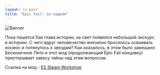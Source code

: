 ```yaml
---
layout: ru-post
title: "Epic Fail: за кадром"
---
```

![Banner](https://pp.vk.me/c626320/v626320555/3bdd7/BTjNCx5AebM.jpg)

Пока пишется 5ая глава истории, на свет появился небольшой экскурс в историю. С чего вдруг человечество внезапно бросилось осваивать космос и потянулось к звездам?  Как оказалось, в этом было замешано Бесконечное Лето и этот мод (продолжающий Epic Fail концовку) приоткрывает завесу тайны над этим вопросом.

Ссылка на мод - [ES Steam Workshop](http://steamcommunity.com/sharedfiles/filedetails/?id=790727796)
